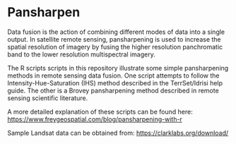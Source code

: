 # Pansharpen

Data fusion is the action of combining different modes of data into a single output. In satellite remote sensing, pansharpening is used to increase the spatial resolution of imagery by fusing the higher resolution panchromatic band to the lower resolution multispectral imagery.

The R scripts scripts in this repository illustrate some simple pansharpening methods in remote sensing data fusion. One script attempts to follow the Intensity-Hue-Saturation (IHS) method described in the TerrSet/Idrisi help guide. The other is a Brovey pansharpening method described in remote sensing scientific literature.

A more detailed explanation of these scripts can be found here: https://www.freygeospatial.com/blog/pansharpening-with-r

Sample Landsat data can be obtained from: https://clarklabs.org/download/
